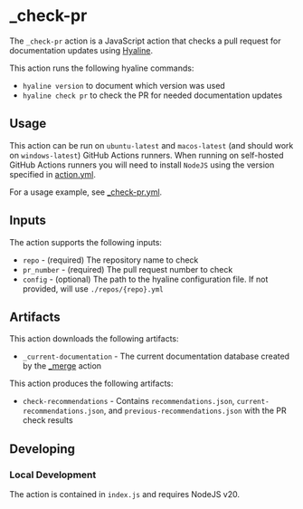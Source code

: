 # _check-pr
The `_check-pr` action is a JavaScript action that checks a pull request for documentation updates using [Hyaline](https://github.com/appgardenstudios/hyaline).

This action runs the following hyaline commands:
- `hyaline version` to document which version was used
- `hyaline check pr` to check the PR for needed documentation updates

## Usage
This action can be run on `ubuntu-latest` and `macos-latest` (and should work on `windows-latest`) GitHub Actions runners. When running on self-hosted GitHub Actions runners you will need to install `NodeJS` using the version specified in [action.yml](./action.yml).

For a usage example, see [_check-pr.yml](../../workflows/_check-pr.yml).

## Inputs
The action supports the following inputs:

- `repo` - (required) The repository name to check
- `pr_number` - (required) The pull request number to check
- `config` - (optional) The path to the hyaline configuration file. If not provided, will use `./repos/{repo}.yml`

## Artifacts
This action downloads the following artifacts:

- `_current-documentation` - The current documentation database created by the [_merge](../_merge) action

This action produces the following artifacts:

- `check-recommendations` - Contains `recommendations.json`, `current-recommendations.json`, and `previous-recommendations.json` with the PR check results

## Developing

### Local Development
The action is contained in `index.js` and requires NodeJS v20.